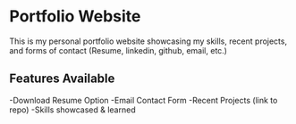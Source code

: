 # Portfolio Website

This is my personal portfolio website showcasing my skills, recent projects, and forms of contact (Resume, linkedin, github, email, etc.)

## Features Available

-Download Resume Option
-Email Contact Form
-Recent Projects (link to repo)
-Skills showcased & learned
